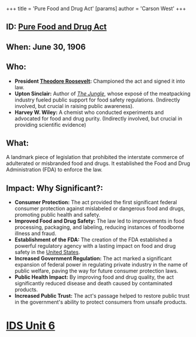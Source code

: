 +++
 title = 'Pure Food and Drug Act'
[params]
	author = 'Carson West'
+++
## ID: [Pure Food and Drug Act](./../pure-food-and-drug-act/)

## When: June 30, 1906

## Who: 
* **President [Theodore Roosevelt](./../theodore-roosevelt/):**  Championed the act and signed it into law.
* **Upton Sinclair:** Author of *[The Jungle](./../the-jungle/)*, whose exposé of the meatpacking industry fueled public support for food safety regulations.  (Indirectly involved, but crucial in raising public awareness).
* **Harvey W. Wiley:**  A chemist who conducted experiments and advocated for food and drug purity. (Indirectly involved, but crucial in providing scientific evidence)

## What: 
A landmark piece of legislation that prohibited the interstate commerce of adulterated or misbranded food and drugs.  It established the Food and Drug Administration (FDA) to enforce the law.

## Impact: Why Significant?:
* **Consumer Protection:** The act provided the first significant federal consumer protection against mislabeled or dangerous food and drugs, promoting public health and safety.
* **Improved Food and Drug Safety:** The law led to improvements in food processing, packaging, and labeling, reducing instances of foodborne illness and fraud.
* **Establishment of the FDA:** The creation of the FDA established a powerful regulatory agency with a lasting impact on food and drug safety in the [United States](./../united-states/).
* **Increased Government Regulation:** The act marked a significant expansion of federal power in regulating private industry in the name of public welfare, paving the way for future consumer protection laws.
* **Public Health Impact:**  By improving food and drug quality, the act significantly reduced disease and death caused by contaminated products.
* **Increased Public Trust:** The act's passage helped to restore public trust in the government's ability to protect consumers from unsafe products.

# [IDS Unit 6](./../ids-unit-6/)
